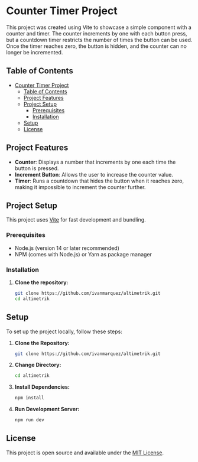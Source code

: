 
# Counter Timer Project

This project was created using Vite to showcase a simple component with a counter and timer. The counter increments by one with each button press, but a countdown timer restricts the number of times the button can be used. Once the timer reaches zero, the button is hidden, and the counter can no longer be incremented.

## Table of Contents
- [Counter Timer Project](#counter-timer-project)
  - [Table of Contents](#table-of-contents)
  - [Project Features](#project-features)
  - [Project Setup](#project-setup)
    - [Prerequisites](#prerequisites)
    - [Installation](#installation)
  - [Setup](#setup)
  - [License](#license)

## Project Features

- **Counter**: Displays a number that increments by one each time the button is pressed.
- **Increment Button**: Allows the user to increase the counter value.
- **Timer**: Runs a countdown that hides the button when it reaches zero, making it impossible to increment the counter further.

## Project Setup

This project uses [Vite](https://vitejs.dev/) for fast development and bundling.

### Prerequisites

- Node.js (version 14 or later recommended)
- NPM (comes with Node.js) or Yarn as package manager

### Installation

1. **Clone the repository:**
   ```bash
   git clone https://github.com/ivanmarquez/altimetrik.git
   cd altimetrik
   ```

## Setup

To set up the project locally, follow these steps:

1. **Clone the Repository:**
   ```bash
   git clone https://github.com/ivanmarquez/altimetrik.git
   ```

2. **Change Directory:**
   ```bash
   cd altimetrik
   ```

3. **Install Dependencies:**
   ```bash
   npm install
   ```

4. **Run Development Server:**
   ```bash
   npm run dev
   ```

## License

This project is open source and available under the [MIT License](LICENSE).
